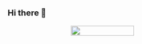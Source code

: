 ### Hi there 👋

<div style="width: 100%; display: flex; align-items: center; justify-content: center;">
  <img src="https://github-readme-stats.vercel.app/api/top-langs/?username=tiagoopereira&layout=compact&langs_count=8&theme=dracula" width="50%"/>
</div>
